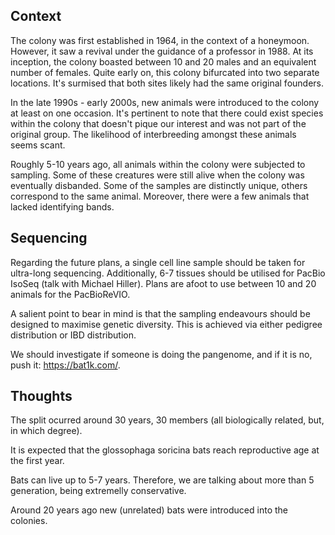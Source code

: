 ## Context
The colony was first established in 1964, in the context of a honeymoon. However, it saw a revival under the guidance of a professor in 1988. At its inception, the colony boasted between 10 and 20 males and an equivalent number of females. Quite early on, this colony bifurcated into two separate locations. It's surmised that both sites likely had the same original founders.

In the late 1990s - early 2000s, new animals were introduced to the colony at least on one occasion. It's pertinent to note that there could exist species within the colony that doesn't pique our interest and was not part of the original group. The likelihood of interbreeding amongst these animals seems scant.

Roughly 5-10 years ago, all animals within the colony were subjected to sampling. Some of these creatures were still alive when the colony was eventually disbanded. Some of the samples are distinctly unique, others correspond to the same animal. Moreover, there were a few animals that lacked identifying bands.

## Sequencing
Regarding the future plans, a single cell line sample should be taken for ultra-long sequencing. Additionally, 6-7 tissues should be utilised for PacBio IsoSeq (talk with Michael Hiller). Plans are afoot to use between 10 and 20 animals for the PacBioReVIO.

A salient point to bear in mind is that the sampling endeavours should be designed to maximise genetic diversity. This is achieved via either pedigree distribution or IBD distribution.

We should investigate if someone is doing the pangenome, and if it is no, push it: https://bat1k.com/.

## Thoughts
The split ocurred around 30 years, 30 members (all biologically related, but, in which degree). 

It is expected that the glossophaga soricina bats reach reproductive age at the first year. 

Bats can live up to 5-7 years. Therefore, we are talking about more than 5 generation, being extremelly conservative.

Around 20 years ago new (unrelated) bats were introduced into the colonies.

